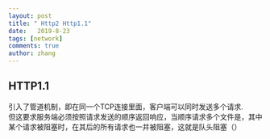 ```yaml
---
layout: post
title: " Http2 Http1.1"
date:   2019-8-23
tags: [network]
comments: true
author: zhang
---
```


## HTTP1.1
引入了管道机制，即在同一个TCP连接里面，客户端可以同时发送多个请求.  
但这要求服务端必须按照请求发送的顺序返回响应，当顺序请求多个文件是，其中某个请求被阻塞时，在其后的所有请求也一并被阻塞，这就是队头阻塞（）

